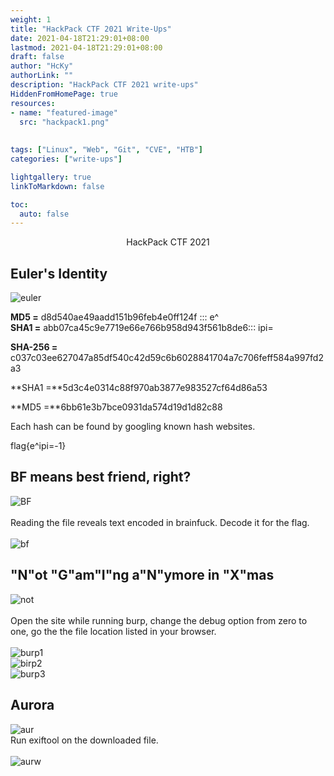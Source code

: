 ```yaml
---
weight: 1
title: "HackPack CTF 2021 Write-Ups"
date: 2021-04-18T21:29:01+08:00
lastmod: 2021-04-18T21:29:01+08:00
draft: false
author: "HcKy"
authorLink: ""
description: "HackPack CTF 2021 write-ups"
HiddenFromHomePage: true
resources:
- name: "featured-image"
  src: "hackpack1.png"
  
  
tags: ["Linux", "Web", "Git", "CVE", "HTB"]
categories: ["write-ups"]

lightgallery: true
linkToMarkdown: false

toc:
  auto: false
---
```


<div style="text-align:center">HackPack CTF 2021</div>

<!--more-->

## Euler's Identity

![euler](euler.png)

**MD5 =** d8d540ae49aadd151b96feb4e0ff124f ::: e^  
**SHA1 =** abb07ca45c9e7719e66e766b958d943f561b8de6::: ipi=  



**SHA-256 =** c037c03ee627047a85df540c42d59c6b6028841704a7c706feff584a997fd2a3  

**SHA1 =**5d3c4e0314c88f970ab3877e983527cf64d86a53  

**MD5 =**6bb61e3b7bce0931da574d19d1d82c88  

Each hash can be found by googling known hash websites. 

flag{e^ipi=-1}  

## BF means best friend, right?

![BF](1BF.png)  
<br>
Reading the file reveals text encoded in brainfuck. Decode it for the flag.  
<br>
![bf](BF.png)  

## "N"ot "G"am"I"ng a"N"ymore in "X"mas 

![not](not.png)  
<br>
Open the site while running burp, change the debug option from zero to one, go the the file location listed in your browser.  
<br>
![burp1](burp1.png)
<br>
![birp2](burp2.png)
<br>
![burp3](burp3.png)  

## Aurora
![aur](1aurora.png)
<br>
Run exiftool on the downloaded file.  
<br>
![aurw](aurora.png)

